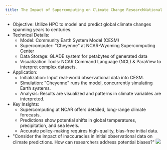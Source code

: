 ```yaml
---
title: The Impact of Supercomputing on Climate Change ResearchNational Center for Atmospheric Research (NCAR)
---
```


- Objective: Utilize HPC to model and predict global climate changes spanning years to centuries.
- Technical Details:
	- Model: Community Earth System Model (CESM)
	- Supercomputer: "Cheyenne" at NCAR-Wyoming Supercomputing Center
	- Data Storage: GLADE system for petabytes of generated data
	- Visualization Tools: NCAR Command Language (NCL) & ParaView to interpret complex datasets.
- Application:
	- Initialization: Input real-world observational data into CESM.
	- Simulation: "Cheyenne" runs the model, concurrently simulating Earth systems.
	- Analysis: Results are visualized and patterns in climate variables are interpreted.
- Key Insights:
	- Supercomputing at NCAR offers detailed, long-range climate forecasts.
	- Predictions show potential shifts in global temperatures, precipitation, and sea levels.
	- Accurate policy-making requires high-quality, bias-free initial data.
- "Consider the impact of inaccuracies in initial observational data on climate predictions. How can researchers address potential biases?"
![](../attachments/cleanshot-2025-09-02-at-1117012x.png)

